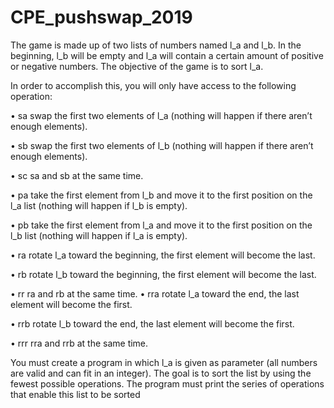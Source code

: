 # CPE_pushswap_2019

The game is made up of two lists of numbers named l_a and l_b.
In the beginning, l_b will be empty and l_a will contain a certain amount of positive or negative numbers.
The objective of the game is to sort l_a.


In order to accomplish this, you will only have access to the following operation:


• sa
swap the first two elements of l_a (nothing will happen if there aren’t enough elements).


• sb
swap the first two elements of l_b (nothing will happen if there aren’t enough elements).


• sc
sa and sb at the same time.


• pa
take the first element from l_b and move it to the first position on the l_a list (nothing will happen if
l_b is empty).


• pb
take the first element from l_a and move it to the first position on the l_b list (nothing will happen if
l_a is empty).


• ra
rotate l_a toward the beginning, the first element will become the last.


• rb
rotate l_b toward the beginning, the first element will become the last.


• rr
ra and rb at the same time.
• rra
rotate l_a toward the end, the last element will become the first.


• rrb
rotate l_b toward the end, the last element will become the first.


• rrr
rra and rrb at the same time.


You must create a program in which l_a is given as parameter (all numbers are valid and can fit in an integer).
The goal is to sort the list by using the fewest possible operations.
The program must print the series of operations that enable this list to be sorted

